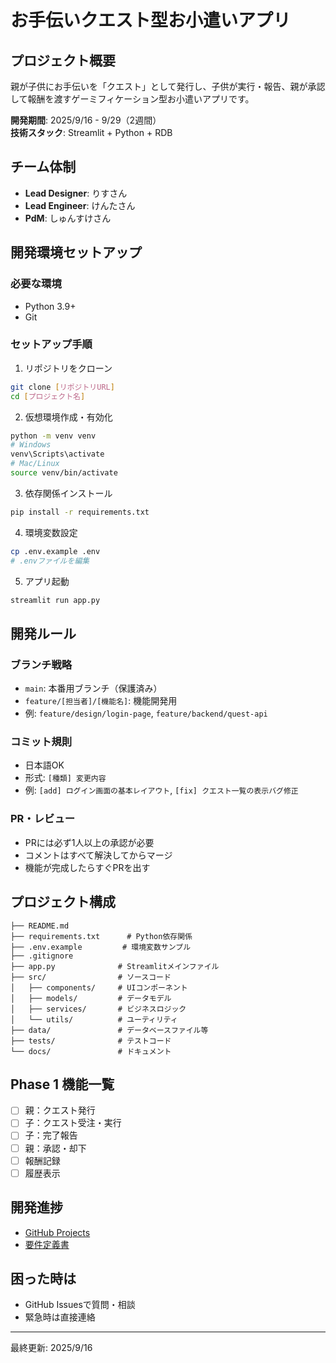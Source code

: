 # お手伝いクエスト型お小遣いアプリ

## プロジェクト概要
親が子供にお手伝いを「クエスト」として発行し、子供が実行・報告、親が承認して報酬を渡すゲーミフィケーション型お小遣いアプリです。

**開発期間**: 2025/9/16 - 9/29（2週間）  
**技術スタック**: Streamlit + Python + RDB

## チーム体制
- **Lead Designer**: りすさん
- **Lead Engineer**: けんたさん  
- **PdM**: しゅんすけさん

## 開発環境セットアップ

### 必要な環境
- Python 3.9+
- Git

### セットアップ手順
1. リポジトリをクローン
```bash
git clone [リポジトリURL]
cd [プロジェクト名]
```

2. 仮想環境作成・有効化
```bash
python -m venv venv
# Windows
venv\Scripts\activate
# Mac/Linux  
source venv/bin/activate
```

3. 依存関係インストール
```bash
pip install -r requirements.txt
```

4. 環境変数設定
```bash
cp .env.example .env
# .envファイルを編集
```

5. アプリ起動
```bash
streamlit run app.py
```

## 開発ルール

### ブランチ戦略
- `main`: 本番用ブランチ（保護済み）
- `feature/[担当者]/[機能名]`: 機能開発用
- 例: `feature/design/login-page`, `feature/backend/quest-api`

### コミット規則
- 日本語OK
- 形式: `[種類] 変更内容`
- 例: `[add] ログイン画面の基本レイアウト`, `[fix] クエスト一覧の表示バグ修正`

### PR・レビュー
- PRには必ず1人以上の承認が必要
- コメントはすべて解決してからマージ
- 機能が完成したらすぐPRを出す

## プロジェクト構成
```
├── README.md
├── requirements.txt      # Python依存関係
├── .env.example         # 環境変数サンプル
├── .gitignore
├── app.py              # Streamlitメインファイル
├── src/                # ソースコード
│   ├── components/     # UIコンポーネント
│   ├── models/         # データモデル
│   ├── services/       # ビジネスロジック
│   └── utils/          # ユーティリティ
├── data/               # データベースファイル等
├── tests/              # テストコード
└── docs/               # ドキュメント
```

## Phase 1 機能一覧
- [ ] 親：クエスト発行
- [ ] 子：クエスト受注・実行
- [ ] 子：完了報告
- [ ] 親：承認・却下
- [ ] 報酬記録
- [ ] 履歴表示

## 開発進捗
- [GitHub Projects]()
- [要件定義書]()

## 困った時は
- GitHub Issuesで質問・相談
- 緊急時は直接連絡

---
最終更新: 2025/9/16
